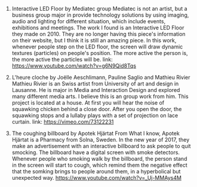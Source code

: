 1. Interactive LED Floor by Mediatec group
Mediatec is not an artist, but a business group major in provide technology solutions by using imaging, audio and lighting for different situation, which include events, exhibitions and meetings.
The work I found is an Interactive LED Floor they made on 2010. They are no longer having this piece's information on their website, but I think it is still an amazing piece. In this work, whenever people step on the LED floor, the screen will draw dynamic textures (particles) on people's position. The more active the person is, the more active the particles will be.
link: https://www.youtube.com/watch?v=g6N9Qid8Tqs

2. L'heure cloche by Joëlle Aeschlimann, Pauline Saglio and Mathieu Rivier
Mathieu Rivier is an Swiss artist from University of art and design in Lausanne. He is major in Media and Interaction Design and explored many different media arts.
I believe this is an group work from him. This project is located at a house. At first you will hear the noise of squawking chicken behind a close door. After you open the door, the squawking stops and a lullaby plays with a set of projection on lace curtain.
link: https://vimeo.com/73122231

3. The coughing billboard by Apotek Hjärtat
From What I know, Apotek Hjärtat is a Pharmacy from Solna, Sweden. In the new year of 2017, they make an advertisement with an interactive billboard to ask people to quit smocking.
The billboard have a digital screen with smoke detectors. Whenever people who smoking walk by the billboard, the person stand in the screen will start to cough, which remind them the negative effect that the somking brings to people around them, in a hyperbolical but unexpected way.
https://www.youtube.com/watch?v=_Uj-MMAys4M
